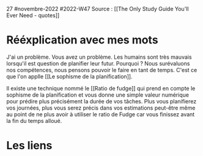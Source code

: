 27 #novembre-2022 #2022-W47
Source : [[The Only Study Guide You'll Ever Need - quotes]]
# Rééxplication avec mes mots
J'ai un problème. Vous avez un problème. Les humains sont très mauvais lorsqu'il est question de planifier leur futur. Pourquoi ? Nous surévaluons nos compétences, nous pensons pouvoir le faire en tant de temps. C'est ce que l'on applle [[Le sophisme de la planification]]. 

Il existe une technique nommé le [[Ratio de fudge]] qui prend en compte le sophisme de la planification et vous donne une simple valeur numérique pour prédire plus précisément la durée de vos tâches. Plus vous planifierez vos journées, plus vous serez précis dans vos estimations peut-être même au point de ne plus avoir à utiliser le ratio de Fudge car vous finissez avant la fin du temps alloué.


# Les liens

